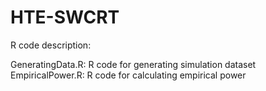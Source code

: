 # HTE-SWCRT


R code description:

GeneratingData.R: R code for generating simulation dataset
EmpiricalPower.R: R code for calculating empirical power
